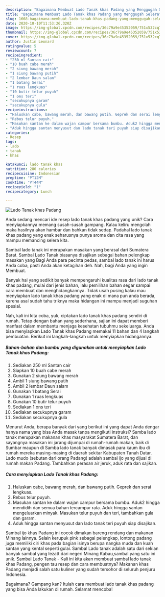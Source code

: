 ```yaml
---
description: "Bagaimana Membuat Lado Tanak khas Padang yang Menggugah Selera"
title: "Bagaimana Membuat Lado Tanak khas Padang yang Menggugah Selera"
slug: 1668-bagaimana-membuat-lado-tanak-khas-padang-yang-menggugah-selera
date: 2020-10-10T11:53:26.320Z
image: https://img-global.cpcdn.com/recipes/36c79a9e45352059/751x532cq70/lado-tanak-khas-padang-foto-resep-utama.jpg
thumbnail: https://img-global.cpcdn.com/recipes/36c79a9e45352059/751x532cq70/lado-tanak-khas-padang-foto-resep-utama.jpg
cover: https://img-global.cpcdn.com/recipes/36c79a9e45352059/751x532cq70/lado-tanak-khas-padang-foto-resep-utama.jpg
author: Justin Leonard
ratingvalue: 5
reviewcount: 7
recipeingredient:
- "250 ml Santan cair"
- "10 buah cabe merah"
- "2 siung bawang merah"
- "1 siung bawang putih"
- "2 lembar Daun salam"
- "1 batang Serai"
- "1 ruas lengkuas"
- "10 butir telur puyuh"
- "1 ons teri"
- "secukupnya garam"
- "secukupnya gula"
recipeinstructions:
- "Haluskan cabe, bawang merah, dan bawang putih. Geprek dan serai lengkuas."
- "Rebus telur puyuh."
- "Masukan santan ke dalam wajan campur bersama bumbu. Aduk2 hingga mendidih dan semua bahan tercampur rata. Aduk hingga santan mengeluarkan minyak. Masukan telur puyuh dan teri, tambahkan gula dan garam."
- "Aduk hingga santan menyusut dan lado tanak teri puyuh siap disajikan."
categories:
- Resep
tags:
- lado
- tanak
- khas

katakunci: lado tanak khas 
nutrition: 280 calories
recipecuisine: Indonesian
preptime: "PT12M"
cooktime: "PT44M"
recipeyield: "1"
recipecategory: Lunch

---
```



![Lado Tanak khas Padang](https://img-global.cpcdn.com/recipes/36c79a9e45352059/751x532cq70/lado-tanak-khas-padang-foto-resep-utama.jpg)

Anda sedang mencari ide resep lado tanak khas padang yang unik? Cara menyiapkannya memang susah-susah gampang. Kalau keliru mengolah maka hasilnya akan hambar dan bahkan tidak sedap. Padahal lado tanak khas padang yang enak seharusnya punya aroma dan cita rasa yang mampu memancing selera kita.

Sambal lado tanak ini merupakan masakan yang berasal dari Sumatera Barat. Sambal Lado Tanak biasanya disajikan sebagai bahan pelengkap masakan yang Bagi Anda para pecinta pedas, sambal lado tanak ini harus Anda coba, pasti Anda akan ketagihan deh. Nah, bagi Anda yang ingin Membuat.

Banyak hal yang sedikit banyak mempengaruhi kualitas rasa dari lado tanak khas padang, mulai dari jenis bahan, lalu pemilihan bahan segar sampai cara membuat dan menghidangkannya. Tidak usah pusing kalau mau menyiapkan lado tanak khas padang yang enak di mana pun anda berada, karena asal sudah tahu triknya maka hidangan ini mampu menjadi suguhan spesial.


Nah, kali ini kita coba, yuk, ciptakan lado tanak khas padang sendiri di rumah. Tetap dengan bahan yang sederhana, sajian ini dapat memberi manfaat dalam membantu menjaga kesehatan tubuhmu sekeluarga. Anda bisa menyiapkan Lado Tanak khas Padang memakai 11 bahan dan 4 langkah pembuatan. Berikut ini langkah-langkah untuk menyiapkan hidangannya.

<!--inarticleads1-->

##### Bahan-bahan dan bumbu yang digunakan untuk menyiapkan Lado Tanak khas Padang:

1. Sediakan 250 ml Santan cair
1. Siapkan 10 buah cabe merah
1. Gunakan 2 siung bawang merah
1. Ambil 1 siung bawang putih
1. Ambil 2 lembar Daun salam
1. Gunakan 1 batang Serai
1. Gunakan 1 ruas lengkuas
1. Gunakan 10 butir telur puyuh
1. Sediakan 1 ons teri
1. Sediakan secukupnya garam
1. Sediakan secukupnya gula


Menurut Anda, berapa banyak dari yang berikut ini yang dapat Anda dengar hanya nama yang bisa Anda masak tanpa mengikuti instruksi? Samba lado tanak merupakan makanan khas masyarakat Sumatera Barat, dan sayangnya masakan ini jarang dijumpai di rumah-rumah makan, baik di Sumbar maupun di Samba lado tanak banyak dimasak para kaum ibu di rumah mereka masing-masing di daerah sekitar Kabupaten Tanah Datar. Lado mudo (sebutan dari orang Padang) adalah sambal ijo yang dijual di rumah makan Padang. Tambahkan perasan air jeruk, aduk rata dan sajikan. 

<!--inarticleads2-->

##### Cara menyiapkan Lado Tanak khas Padang:

1. Haluskan cabe, bawang merah, dan bawang putih. Geprek dan serai lengkuas.
1. Rebus telur puyuh.
1. Masukan santan ke dalam wajan campur bersama bumbu. Aduk2 hingga mendidih dan semua bahan tercampur rata. Aduk hingga santan mengeluarkan minyak. Masukan telur puyuh dan teri, tambahkan gula dan garam.
1. Aduk hingga santan menyusut dan lado tanak teri puyuh siap disajikan.


Sambal ijo khas Padang ini cocok dimakan bareng rendang dan makanan Minang lainnya. Selain kerupuk pink sebagai pelengkap, lontong padang juga memiliki ciri khas pada bagian isinya berupa nangka muda dan kuah santan yang kental seperti gulai. Sambal Lado tanak adalah satu dari sekian banyak sambal yang lezatt dari negeri Minang Kabau,sambal yang satu ini unik. Sambal Lado Tanak - Kali ini kita akan membuat sambal lado tanak khas Padang, pengen tau resep dan cara membuatnya? Makanan khas Padang menjadi salah satu kuliner yang sudah tersohor di seluruh penjuru Indonesia. 

Bagaimana? Gampang kan? Itulah cara membuat lado tanak khas padang yang bisa Anda lakukan di rumah. Selamat mencoba!
